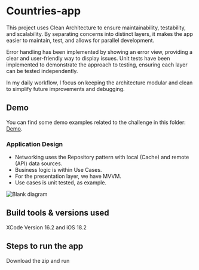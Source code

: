 # Countries-app
This project uses Clean Architecture to ensure maintainability, testability, and scalability. By separating concerns into distinct layers, it makes the app easier to maintain, test, and allows for parallel development.

Error handling has been implemented by showing an error view, providing a clear and user-friendly way to display issues. Unit tests have been implemented to demonstrate the approach to testing, ensuring each layer can be tested independently.

In my daily workflow, I focus on keeping the architecture modular and clean to simplify future improvements and debugging.

## Demo
You can find some demo examples related to the challenge in this folder: [Demo](https://github.com/larissamagalhaes/countries-app/tree/3157ab8558a68bdd1afbd77ab3ad5eb0fccdcd47/Demo).

### Application Design
- Networking uses the Repository pattern with local (Cache) and remote (API) data sources.
- Business logic is within Use Cases.
- For the presentation layer, we have MVVM. 
- Use cases is unit tested, as example.

![Blank diagram](https://user-images.githubusercontent.com/17458913/162341903-92e63ff8-978d-464b-926a-76b12dd19387.png)

## Build tools & versions used
XCode Version 16.2 and iOS 18.2

## Steps to run the app
Download the zip and run



